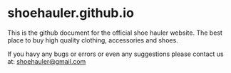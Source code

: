 # shoehauler.github.io

This is the github document for the official shoe hauler website. The best place to buy high quality clothing, accessories and shoes.

If you havy any bugs or errors or even any suggestions please contact us at:
shoehauler@gmail.com
